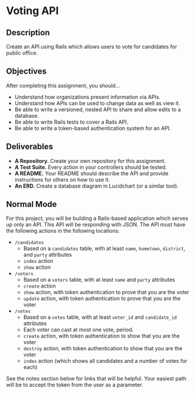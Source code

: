 # Voting API

## Description

Create an API using Rails which allows users to vote for candidates for public office.

## Objectives

After completing this assignment, you should...

* Understand how organizations present information via APIs.
* Understand how APIs can be used to change data as well as view it.
* Be able to write a versioned, nested API to share and allow edits to a database.
* Be able to write Rails tests to cover a Rails API.
* Be able to write a token-based authentication system for an API.

## Deliverables

* **A Repository.** Create your own repository for this assignment.
* **A Test Suite.** Every action in your controllers should be tested.
* **A README.** Your README should describe the API and provide instructions for others on how to use it.
* **An ERD.** Create a database diagram in Lucidchart (or a similar tool).

## Normal Mode

For this project, you will be building a Rails-based application which serves up only an API.  This API will be responding with JSON.  The API must have the following actions in the following locations:

* `/candidates`
  * Based on a `candidates` table, with at least `name`, `hometown`, `district`, and `party` attributes
  * `index` action
  * `show` action
* `/voters`
  * Based on a `voters` table, with at least `name` and `party` attributes
  * `create` action
  * `show` action, with token authentication to prove that you are the voter
  * `update` action, with token authentication to prove that you are the voter
* `/votes`
  * Based on a `votes` table, with at least `voter_id` and `candidate_id` attributes
  * Each voter can cast at most one vote, period.
  * `create` action, with token authentication to show that you are the voter
  * `destroy` action, with token authentication to show that you are the voter
  * `index` action (which shows all candidates and a number of votes for each)

See the notes section below for links that will be helpful.  Your easiest path will be to accept the token from the user as a parameter.
